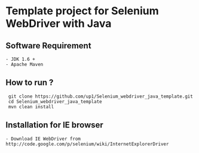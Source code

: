 Template project for Selenium WebDriver with Java
================================

Software Requirement
-

	- JDK 1.6 +
	- Apache Maven
	
How to run ?
-	

     git clone https://github.com/up1/Selenium_webdriver_java_template.git
     cd Selenium_webdriver_java_template
     mvn clean install
	 
Installation for IE browser
-

	- Download IE WebDriver from http://code.google.com/p/selenium/wiki/InternetExplorerDriver
